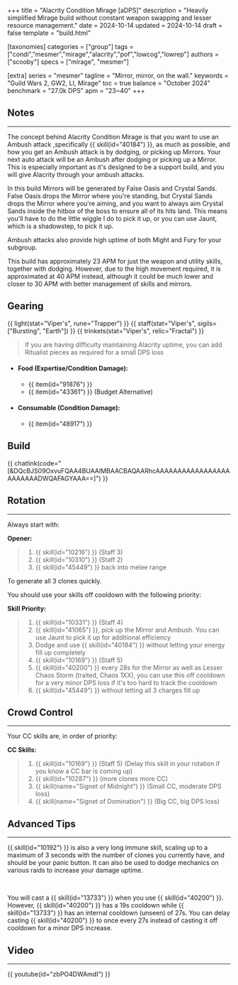 +++
title = "Alacrity Condition Mirage [aDPS]"
description = "Heavily simplified Mirage build without constant weapon swapping and lesser resource management."
date = 2024-10-14
updated = 2024-10-14
draft = false
template = "build.html"

[taxonomies]
categories = ["group"]
tags = ["condi","mesmer","mirage","alacrity","pof","lowcog","lowrep"]
authors = ["scooby"]
specs = ["mirage", "mesmer"]

[extra]
series = "mesmer"
tagline = "Mirror, mirror, on the wall."
keywords = "Guild Wars 2, GW2, LI, Mirage"
toc = true
balance = "October 2024"
benchmark = "27.0k DPS"
apm = "23~40"
+++

## Notes

---

The concept behind Alacrity Condition Mirage is that you want to use an Ambush attack ,specifically {{ skill(id="40184") }}, as much as possible, and how you get an Ambush attack is by dodging, or picking up Mirrors. Your next auto attack will be an Ambush after dodging or picking up a Mirror. This is especially important as it's designed to be a support build, and you will give Alacrity through your ambush attacks.

In this build Mirrors will be generated by False Oasis and Crystal Sands. False Oasis drops the Mirror where you're standing, but Crystal Sands drops the Mirror where you're aiming, and you want to always aim Crystal Sands inside the hitbox of the boss to ensure all of its hits land. This means you'll have to do the little wiggle I do to pick it up, or you can use Jaunt, which is a shadowstep, to pick it up.

Ambush attacks also provide high uptime of both Might and Fury for your subgroup.

This build has approximately 23 APM for just the weapon and utility skills, together with dodging. However, due to the high movement required, it is approximated at 40 APM instead, although it could be much lower and closer to 30 APM with better management of skills and mirrors.

## Gearing

{{ light(stat="Viper's", rune="Trapper") }}
{{ staff(stat="Viper's", sigils=["Bursting", "Earth"]) }}
{{ trinkets(stat="Viper's", relic="Fractal") }}

> If you are having difficulty maintaining Alacrity uptime, you can add Ritualist pieces as required for a small DPS loss

- #### Food (Expertise/Condition Damage):
  - {{ item(id="91876") }}
  - {{ item(id="43361") }} (Budget Alternative)
 
- #### Consumable (Condition Damage):
  - {{ item(id="48917") }}

## Build

{{ chatlink(code="[&DQcBJS09OxvuFQAA4BUAAIMBAACBAQAARhcAAAAAAAAAAAAAAAAAAAAAAAADWQAFAGYAAA==]") }}

## Rotation

---

Always start with:

**Opener:**
> 1. {{ skill(id="10216") }} (Staff 3)
> 1. {{ skill(id="10310") }} (Staff 2)
> 1. {{ skill(id="45449") }} back into melee range

To generate all 3 clones quickly.

You should use your skills off cooldown with the following priority:

**Skill Priority:**
> 1. {{ skill(id="10331") }} (Staff 4)
> 1. {{ skill(id="41065") }}, pick up the Mirror and Ambush. You can use Jaunt to pick it up for additional efficiency
> 1. Dodge and use {{ skill(id="40184") }} without letting your energy fill up completely
> 1. {{ skill(id="10169") }} (Staff 5)
> 1. {{ skill(id="40200") }} every 28s for the Mirror as well as Lesser Chaos Storm (traited, Chaos 1XX), you can use this off cooldown for a very minor DPS loss if it's too hard to track the cooldown
> 1. {{ skill(id="45449") }} without letting all 3 charges fill up

## Crowd Control

---

Your CC skills are, in order of priority:

**CC Skills:**
> 1. {{ skill(id="10169") }} (Staff 5) (Delay this skill in your rotation if you know a CC bar is coming up)
> 1. {{ skill(id="10287") }} (more clones more CC)
> 1. {{ skill(name="Signet of Midnight") }} (Small CC, moderate DPS loss)
> 1. {{ skill(name="Signet of Domination") }} (Big CC, big DPS loss)

## Advanced Tips

---

{{ skill(id="10192") }} is also a very long immune skill, scaling up to a maximum of 3 seconds with the number of clones you currently have, and should be your panic button. It can also be used to dodge mechanics on various raids to increase your damage uptime.

<div style=‘clear:both;’>&nbsp;</div>

You will cast a {{ skill(id="13733") }} when you use {{ skill(id="40200") }}. However, {{ skill(id="40200") }} has a 19s cooldown while {{ skill(id="13733") }} has an internal cooldown (unseen) of 27s. You can delay casting {{ skill(id="40200") }} to once every 27s instead of casting it off cooldown for a minor DPS increase.

## Video

---

{{ youtube(id="zbPO4DWAmdI") }}
